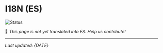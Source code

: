 # I18N (ES)

![Status](https://img.shields.io/badge/status-coming--soon-orange)

🚧 *This page is not yet translated into ES. Help us contribute!*

---

*Last updated: {DATE}*
